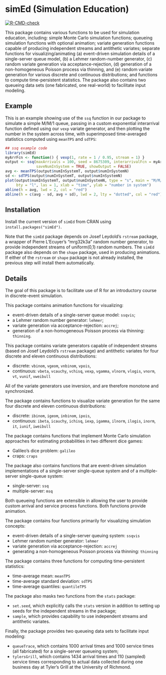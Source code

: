 
<!-- README.md is generated from README.Rmd. Please edit that file -->

# simEd (Simulation Education)

<!-- badges: start -->

[![R-CMD-check](https://github.com/blawson-bates/simEd/actions/workflows/R-CMD-check.yaml/badge.svg)](https://github.com/blawson-bates/simEd/actions/workflows/R-CMD-check.yaml)
<!-- badges: end -->

This package contains various functions to be used for simulation
education, including: simple Monte Carlo simulation functions; queueing
simulation functions with optional animation; variate generation
functions capable of producing independent streams and antithetic
variates; separate functions for visualizing/animating (a) event-driven
simulation details of a single-server queue model, (b) a Lehmer
random-number generator, (c) random variate generation via
acceptance-rejection, (d) generation of a non-homogeneous Poisson
process via thinning, and (e) random variate generation for various
discrete and continuous distributions; and functions to compute
time-persistent statistics. The package also contains two queueing data
sets (one fabricated, one real-world) to facilitate input modeling.

## Example

This is an example showing use of the `ssq` function in our package to
simulate a simple M/M/1 queue, passing in a custom exponential
interarrival function defined using our `vexp` variate generator, and
then plotting the number in the system across time, with superimposed
time-averaged statistics computed using `meanTPS` and `sdTPS`:

``` r
## ssq example code
library(simEd)
myArrFcn <- function() { vexp(1, rate = 1 / 0.95, stream = 1) }
output <- ssq(maxArrivals = 100, seed = 8675309, interarrivalFcn = myArrFcn,
              saveNumInSystem = TRUE, showOutput = FALSE)
avg <- meanTPS(output$numInSystemT, output$numInSystemN)
sd <- sdTPS(output$numInSystemT, output$numInSystemN)
plot(output$numInSystemT, output$numInSystemN, type = "s", main = "M/M/1 Queue",
     bty = "l", las = 1, xlab = "time", ylab = "number in system")
abline(h = avg, lwd = 2, col = "red")
abline(h = c(avg - sd, avg + sd), lwd = 2, lty = "dotted", col = "red")
```

## Installation

Install the current version of `simEd` from CRAN using
`install.packages("simEd")`.

Note that the `simEd` package depends on Josef Leydold’s `rstream`
package, a wrapper of Pierre L’Ecuyer’s “mrg32k3a” random number
generator, to provide independent streams of uniform(0,1) random
numbers. The `simEd` package also depends on the `shape` package, used
in producing animations. If either of the `rstream` or `shape` package
is not already installed, the previous step will install them
automatically.

## Details

The goal of this package is to facilitate use of R for an introductory
course in discrete-event simulation.

This package contains animation functions for visualizing:

- event-driven details of a single-server queue model: `ssqvis`;
- a Lehmer random number generator: `lehmer`;
- variate generation via acceptance-rejection: `accrej`;
- generation of a non-homogeneous Poisson process via thinning:
  `thinning`.

This package contains variate generators capable of independent streams
(based on Josef Leydold’s `rstream` package) and antithetic variates for
four discrete and eleven continuous distributions:

- discrete: `vbinom`, `vgeom`, `vnbinom`, `vpois`,
- continuous: `vbeta`, `vcauchy`, `vchisq`, `vexp`, `vgamma`, `vlnorm`,
  `vlogis`, `vnorm`, `vt`, `vunif`, `vweibull`

All of the variate generators use inversion, and are therefore monotone
and synchronized.

The package contains functions to visualize variate generation for the
same four discrete and eleven continuous distributions:

- discrete: `ibinom`, `igeom`, `inbinom`, `ipois`,
- continuous: `ibeta`, `icauchy`, `ichisq`, `iexp`, `igamma`, `ilnorm`,
  `ilogis`, `inorm`, `it`, `iunif`, `iweibull`

The package contains functions that implement Monte Carlo simulation
approaches for estimating probabilities in two different dice games:

- Galileo’s dice problem: `galileo`
- craps: `craps`

The package also contains functions that are event-driven simulation
implementations of a single-server single-queue system and of a
multiple-server single-queue system:

- single-server: `ssq`
- multiple-server: `msq`

Both queueing functions are extensible in allowing the user to provide
custom arrival and service process functions. Both functions provide
animation.

The package contains four functions primarily for visualizing simulation
concepts:

- event-driven details of a single-server queuing system: `ssqvis`
- Lehmer random number generator: `lehmer`
- variate generation via acceptance-rejection: `accrej`
- generating a non-homogeneous Poisson process via thinning: `thinning`

The package contains three functions for computing time-persistent
statistics:

- time-average mean: `meanTPS`
- time-average standard deviation: `sdTPS`
- time-average quantiles: `quantileTPS`

The package also masks two functions from the `stats` package:

- `set.seed`, which explicitly calls the `stats` version in addition to
  setting up seeds for the independent streams in the package;
- `sample`, which provides capability to use independent streams and
  antithetic variates.

Finally, the package provides two queueing data sets to facilitate input
modeling:

- `queueTrace`, which contains 1000 arrival times and 1000 service times
  (all fabricated) for a single-server queueing system;
- `tylersGrill`, which contains 1434 arrival times and 110 (sampled)
  service times corresponding to actual data collected during one
  business day at Tyler’s Grill at the University of Richmond.
